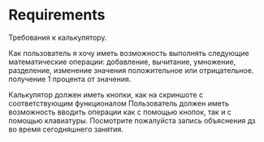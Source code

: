 # Requirements


Требования к калькулятору.

Как пользователь я хочу иметь возможность выполнять следующие математические операции:
добавление,
вычитание,
умножение,
разделение,
изменение значения положительное или отрицательное.
получение 1 процента от значения.

Калькулятор должен иметь кнопки, как на скриншоте с соответствующим функционалом
Пользователь должен иметь возможность вводить операции как с помощью кнопок, так и с помощью клавиатуры.
Посмотрите пожалуйста запись объяснения дз во время сегодняшнего занятия.
